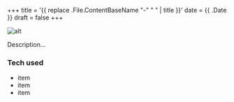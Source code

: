 +++
title = '{{ replace .File.ContentBaseName "-" " " | title }}'
date = {{ .Date }}
draft = false
+++

![alt](//via.placeholder.com/640x150)

Description...

### Tech used

- item
- item
- item
